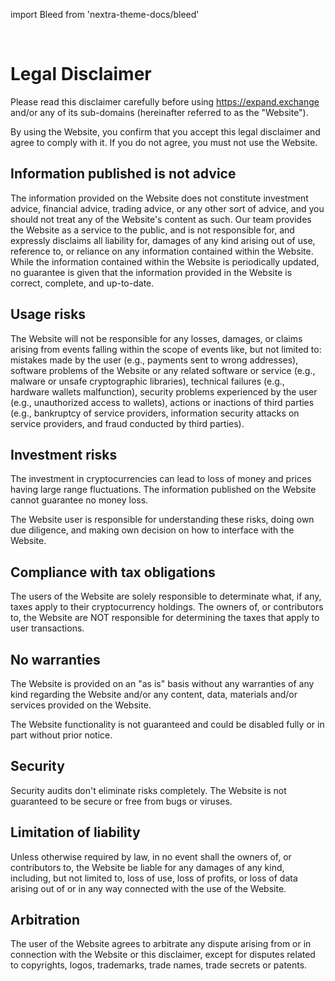 import Bleed from 'nextra-theme-docs/bleed'

&nbsp;

# Legal Disclaimer

Please read this disclaimer carefully before using https://expand.exchange
and/or any of its sub-domains (hereinafter referred to as the "Website").

By using the Website, you confirm that you accept this legal disclaimer and
agree to comply with it. If you do not agree, you must not use the Website.

## Information published is not advice

The information provided on the Website does not constitute investment advice,
financial advice, trading advice, or any other sort of advice, and you should
not treat any of the Website's content as such. Our team provides the Website
as a service to the public, and is not responsible for, and expressly disclaims
all liability for, damages of any kind arising out of use, reference to, or
reliance on any information contained within the Website. While the information
contained within the Website is periodically updated, no guarantee is given
that the information provided in the Website is correct, complete, and
up-to-date.

## Usage risks

The Website will not be responsible for any losses, damages, or claims arising
from events falling within the scope of events like, but not limited to:
mistakes made by the user (e.g., payments sent to wrong addresses), software
problems of the Website or any related software or service (e.g., malware
or unsafe cryptographic libraries), technical failures (e.g., hardware wallets
malfunction), security problems experienced by the user (e.g., unauthorized
access to wallets), actions or inactions of third parties (e.g., bankruptcy of
service providers, information security attacks on service providers, and fraud
conducted by third parties).

## Investment risks

The investment in cryptocurrencies can lead to loss of money and prices having
large range fluctuations. The information published on the Website cannot
guarantee no money loss.

The Website user is responsible for understanding these risks, doing own
due diligence, and making own decision on how to interface with the Website.

## Compliance with tax obligations

The users of the Website are solely responsible to determinate what, if any,
taxes apply to their cryptocurrency holdings. The owners of, or contributors
to, the Website are NOT responsible for determining the taxes that apply to
user transactions.

## No warranties

The Website is provided on an "as is" basis without any warranties of any kind
regarding the Website and/or any content, data, materials and/or services
provided on the Website.

The Website functionality is not guaranteed and could be disabled fully or in
part without prior notice.

## Security

Security audits don't eliminate risks completely. The Website is not guaranteed
to be secure or free from bugs or viruses.


## Limitation of liability

Unless otherwise required by law, in no event shall the owners of, or
contributors to, the Website be liable for any damages of any kind, including,
but not limited to, loss of use, loss of profits, or loss of data arising out
of or in any way connected with the use of the Website.

## Arbitration

The user of the Website agrees to arbitrate any dispute arising from or in
connection with the Website or this disclaimer, except for disputes related to
copyrights, logos, trademarks, trade names, trade secrets or patents.

